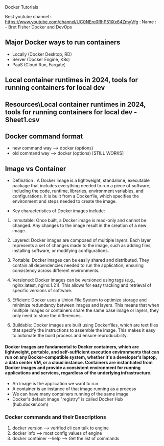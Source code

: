 Docker Tutorials

Best youtube channel : https://www.youtube.com/channel/UC0NErq0RhP51iXx64ZmyVfg : Name : - 
Bret Fisher Docker and DevOps

## Major Docker ways to run containers
- Locally (Docker Desktop, RD)
- Server (Docker Engine, K8s)
- PaaS (Cloud Run, Fargate)

## Local container runtimes in 2024, tools for running containers for local dev

## Resources\Local container runtimes in 2024, tools for running containers for local dev - Sheet1.csv

## Docker command format
* new command way --> docker <command> <sub-command> (options)
* old command way --> docker <command> (options) [STILL WORKS]

## Image vs Container
* Defination : A Docker image is a lightweight, standalone, executable package that includes everything needed to run a piece of software, including the code, runtime, libraries, environment variables, and configurations. It is built from a Dockerfile, which specifies the environment and steps needed to create the image.

* Key characteristics of Docker images include:
1. Immutable: Once built, a Docker image is read-only and cannot be changed. Any changes to the image result in the creation of a new image.

2. Layered: Docker images are composed of multiple layers. Each layer represents a set of changes made to the image, such as adding files, installing software, or modifying configurations.

3. Portable: Docker images can be easily shared and distributed. They contain all dependencies needed to run the application, ensuring consistency across different environments.

4. Versioned: Docker images can be versioned using tags (e.g., nginx:latest, nginx:1.21). This allows for easy tracking and retrieval of specific versions of software.

5. Efficient: Docker uses a Union File System to optimize storage and minimize redundancy between images and layers. This means that when multiple images or containers share the same base image or layers, they only need to store the differences.

6. Buildable: Docker images are built using Dockerfiles, which are text files that specify the instructions to assemble the image. This makes it easy to automate the build process and ensure reproducibility.

#### Docker images are fundamental to Docker containers, which are lightweight, portable, and self-sufficient execution environments that can run on any Docker-compatible system, whether it's a developer's laptop, a data center VM, or a cloud instance. Containers are instantiated from Docker images and provide a consistent environment for running applications and services, regardless of the underlying infrastructure.
* An Image is the application we want to run
* A container is an instance of that image running as a process
* We can have many containers running of the same image
* Docker's default image "registry" is called Docker Hub (hub.docker.com)

### Docker commands and their Descriptions
1. docker version --> verified cli can talk to engine
2. docker info --> most config values of engine
3. docker container --help --> Get the list of commands